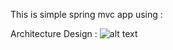 This is simple spring mvc app using :

Architecture Design :
![alt text](https://i.imgur.com/mp4mdU8.png)